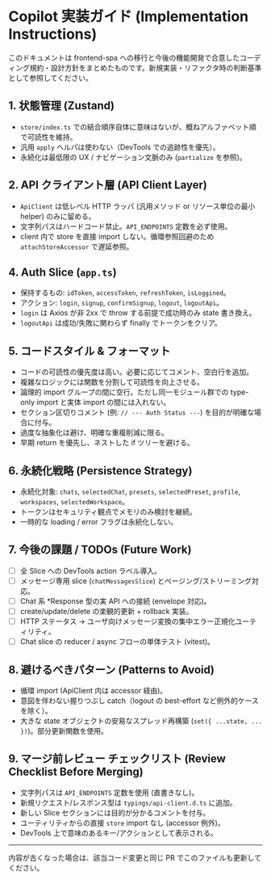 # Copilot 実装ガイド (Implementation Instructions)

このドキュメントは frontend-spa への移行と今後の機能開発で合意したコーディング規約・設計方針をまとめたものです。新規実装・リファクタ時の判断基準として参照してください。

## 1. 状態管理 (Zustand)

- `store/index.ts` での結合順序自体に意味はないが、概ねアルファベット順で可読性を維持。
- 汎用 `apply` ヘルパは使わない（DevTools での追跡性を優先）。
- 永続化は最低限の UX / ナビゲーション文脈のみ (`partialize` を参照)。

## 2. API クライアント層 (API Client Layer)

- `ApiClient` は低レベル HTTP ラッパ (汎用メソッド or リソース単位の最小 helper) のみに留める。
- 文字列パスはハードコード禁止。`API_ENDPOINTS` 定数を必ず使用。
- client 内で store を直接 import しない。循環参照回避のため `attachStoreAccessor` で遅延参照。

## 4. Auth Slice (`app.ts`)

- 保持するもの: `idToken`, `accessToken`, `refreshToken`, `isLoggined`。
- アクション: `login`, `signup`, `confirmSignup`, `logout`, `logoutApi`。
- `login` は Axios が非 2xx で throw する前提で成功時のみ state 書き換え。
- `logoutApi` は成功/失敗に関わらず finally でトークンをクリア。

## 5. コードスタイル & フォーマット

- コードの可読性の優先度は高い。必要に応じてコメント、空白行を追加。
- 複雑なロジックには関数を分割して可読性を向上させる。
- 論理的 import グループの間に空行。ただし同一モジュール群での type-only import と実体 import の間には入れない。
- セクション区切りコメント (例: `// --- Auth Status ---`) を目的が明確な場合に付与。
- 過度な抽象化は避け、明確な重複削減に限る。
- 早期 return を優先し、ネストした if ツリーを避ける。

## 6. 永続化戦略 (Persistence Strategy)

- 永続化対象: `chats`, `selectedChat`, `presets`, `selectedPreset`, `profile`, `workspaces`, `selectedWorkspace`。
- トークンはセキュリティ観点でメモリのみ検討を継続。
- 一時的な loading / error フラグは永続化しない。

## 7. 今後の課題 / TODOs (Future Work)

- [ ] 全 Slice への DevTools action ラベル導入。
- [ ] メッセージ専用 slice (`chatMessagesSlice`) とページング/ストリーミング対応。
- [ ] Chat 系 \*Response 型の実 API への接続 (envelope 対応)。
- [ ] create/update/delete の楽観的更新 + rollback 実装。
- [ ] HTTP ステータス → ユーザ向けメッセージ変換の集中エラー正規化ユーティリティ。
- [ ] Chat slice の reducer / async フローの単体テスト (vitest)。

## 8. 避けるべきパターン (Patterns to Avoid)

- 循環 import (ApiClient 内は accessor 経由)。
- 意図を伴わない握りつぶし catch（logout の best-effort など例外的ケースを除く）。
- 大きな state オブジェクトの安易なスプレッド再構築 (`set({ ...state, ... })`)。部分更新関数を使用。

## 9. マージ前レビュー チェックリスト (Review Checklist Before Merging)

- 文字列パスは `API_ENDPOINTS` 定数を使用 (直書きなし)。
- 新規リクエスト/レスポンス型は `typings/api-client.d.ts` に追加。
- 新しい Slice セクションには目的が分かるコメントを付与。
- ユーティリティからの直接 `store` import なし (accessor 例外)。
- DevTools 上で意味のあるキー/アクションとして表示される。

---

内容が古くなった場合は、該当コード変更と同じ PR でこのファイルも更新してください。
